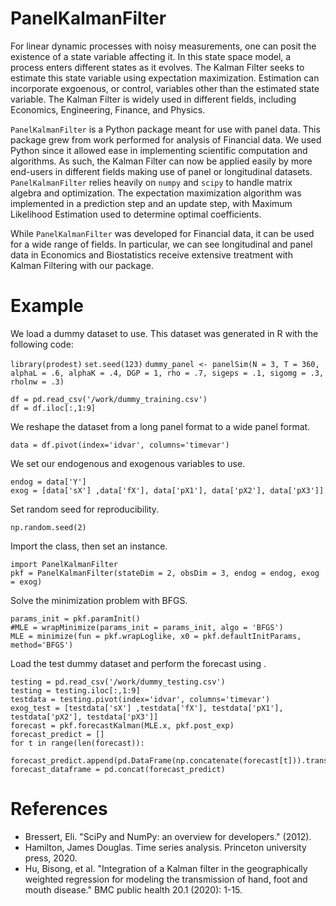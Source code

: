 # PanelKalmanFilter

For linear dynamic processes with noisy measurements, one can posit the existence of a state variable affecting it. In this state space model, a process enters different states as it evolves. The Kalman Filter seeks to estimate this state variable using expectation maximization. Estimation can incorporate exgoenous, or control, variables other than the estimated state variable. The Kalman Filter is widely used in different fields, including Economics, Engineering, Finance, and Physics.

`PanelKalmanFilter` is a Python package meant for use with panel data. This package grew from work performed for analysis of Financial data. We used Python since it allowed ease in implementing scientific computation and algorithms. As such, the Kalman Filter can now be applied easily by more end-users in different fields making use of panel or longitudinal datasets. `PanelKalmanFilter` relies heavily on `numpy` and `scipy` to handle matrix algebra and optimization. The expectation maximization algorithm was implemented in a prediction step and an update step, with Maximum Likelihood Estimation used to determine optimal coefficients.
  
While `PanelKalmanFilter` was developed for Financial data, it can be used for a wide range of fields. In particular, we can see longitudinal and panel data in Economics and Biostatistics receive extensive treatment with Kalman Filtering with our package. 

# Example

We load a dummy dataset to use. This dataset was generated in R with the following code:

`library(prodest)`
`set.seed(123)`
`dummy_panel <- panelSim(N = 3, T = 360, alphaL = .6, alphaK = .4, DGP = 1,
                        rho = .7, sigeps = .1, sigomg = .3, rholnw = .3)`
```
df = pd.read_csv('/work/dummy_training.csv')
df = df.iloc[:,1:9]
```
We reshape the dataset from a long panel format to a wide panel format.
```
data = df.pivot(index='idvar', columns='timevar')
```
We set our endogenous and exogenous variables to use.
```
endog = data['Y']
exog = [data['sX'] ,data['fX'], data['pX1'], data['pX2'], data['pX3']]
```
Set random seed for reproducibility.
```
np.random.seed(2)
```
Import the class, then set an instance.
```
import PanelKalmanFilter
pkf = PanelKalmanFilter(stateDim = 2, obsDim = 3, endog = endog, exog = exog)
```
Solve the minimization problem with BFGS.
```
params_init = pkf.paramInit()
#MLE = wrapMinimize(params_init = params_init, algo = 'BFGS')
MLE = minimize(fun = pkf.wrapLoglike, x0 = pkf.defaultInitParams, method='BFGS')
```
Load the test dummy dataset and perform the forecast using .
```
testing = pd.read_csv('/work/dummy_testing.csv')
testing = testing.iloc[:,1:9]
testdata = testing.pivot(index='idvar', columns='timevar')
exog_test = [testdata['sX'] ,testdata['fX'], testdata['pX1'], testdata['pX2'], testdata['pX3']]
forecast = pkf.forecastKalman(MLE.x, pkf.post_exp)
forecast_predict = []
for t in range(len(forecast)):
    forecast_predict.append(pd.DataFrame(np.concatenate(forecast[t])).transpose())
forecast_dataframe = pd.concat(forecast_predict)
```
# References

* Bressert, Eli. "SciPy and NumPy: an overview for developers." (2012).
* Hamilton, James Douglas. Time series analysis. Princeton university press, 2020.
* Hu, Bisong, et al. "Integration of a Kalman filter in the geographically weighted regression for modeling the transmission of hand, foot and mouth disease." BMC public health 20.1 (2020): 1-15.
